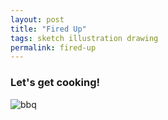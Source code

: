 ```yaml
---
layout: post
title: "Fired Up"
tags: sketch illustration drawing
permalink: fired-up
---
```

### Let's get cooking!
![bbq](https://www.evernote.com/shard/s126/sh/b9f174e8-fa28-41d2-af43-1c6ba378d43a/210fda1daabeb4e168013ffab701a514/deep/0/Screenshot-5-24-15,-4-12-PM.png)